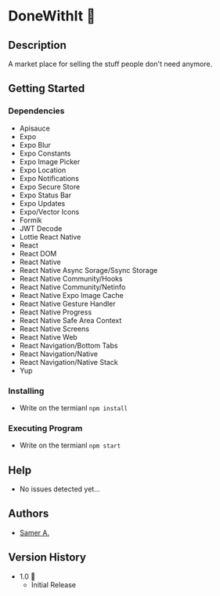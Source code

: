 # DoneWithIt 🚀

## Description

A market place for selling the stuff people don't need anymore.

## Getting Started

### Dependencies

- Apisauce
- Expo
- Expo Blur
- Expo Constants
- Expo Image Picker
- Expo Location
- Expo Notifications
- Expo Secure Store
- Expo Status Bar
- Expo Updates
- Expo/Vector Icons
- Formik
- JWT Decode
- Lottie React Native
- React
- React DOM
- React Native
- React Native Async Sorage/Ssync Storage
- React Native Community/Hooks
- React Native Community/Netinfo
- React Native Expo Image Cache
- React Native Gesture Handler
- React Native Progress
- React Native Safe Area Context
- React Native Screens
- React Native Web
- React Navigation/Bottom Tabs
- React Navigation/Native
- React Navigation/Native Stack
- Yup

### Installing

- Write on the termianl `npm install`

### Executing Program

- Write on the termianl `npm start`

## Help

- No issues detected yet...

## Authors

- [Samer A.](https://cleversamer.web.app/)

## Version History

- 1.0 🚀
  - Initial Release
